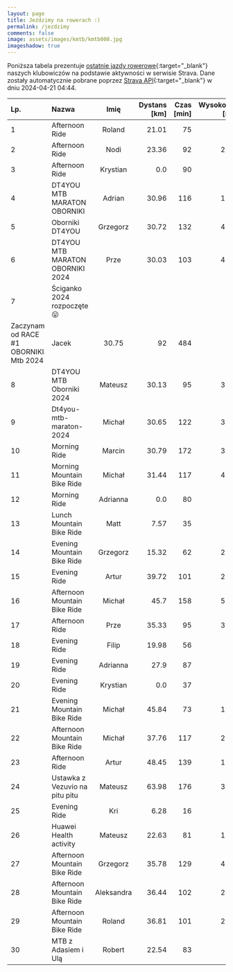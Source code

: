 ```yaml
---
layout: page
title: Jeździmy na rowerach :)
permalink: /jezdzimy
comments: false
image: assets/images/kmtb/kmtb008.jpg
imageshadow: true
---
```


Poniższa tabela prezentuje [ostatnie jazdy rowerowe](https://www.strava.com/clubs/336381){:target="_blank"} naszych klubowiczów na podstawie aktywności w serwisie Strava. Dane zostały automatycznie pobrane poprzez [Strava API](https://developers.strava.com/docs/reference/#api-Clubs-getClubActivitiesById){:target="_blank"} w dniu 2024-04-21 04:44.

Lp. | Nazwa | Imię | Dystans [km] | Czas [min] | Wysokość [m]
:--- | :--- | :---: | ---: | ---: | ---:
1|Afternoon Ride|Roland|21.01|75|
2|Afternoon Ride|Nodi|23.36|92|228
3|Afternoon Ride|Krystian|0.0|90|
4|DT4YOU MTB MARATON OBORNIKI|Adrian|30.96|116|158
5|Oborniki DT4YOU|Grzegorz|30.72|132|481
6|DT4YOU MTB MARATON OBORNIKI 2024|Prze|30.03|103|456
7|Ściganko 2024 rozpoczęte😛
Zaczynam od RACE #1 OBORNIKI Mtb 2024|Jacek|30.75|92|484
8|DT4YOU MTB Oborniki 2024|Mateusz|30.13|95|395
9|Dt4you-mtb-maraton-2024|Michał|30.65|122|366
10|Morning Ride|Marcin|30.79|172|315
11|Morning Mountain Bike Ride|Michał|31.44|117|452
12|Morning Ride|Adrianna|0.0|80|
13|Lunch Mountain Bike Ride|Matt|7.57|35|32
14|Evening Mountain Bike Ride|Grzegorz|15.32|62|255
15|Evening Ride|Artur|39.72|101|224
16|Afternoon Mountain Bike Ride|Michał|45.7|158|518
17|Afternoon Ride|Prze|35.33|95|361
18|Evening Ride|Filip|19.98|56|63
19|Evening Ride|Adrianna|27.9|87|88
20|Evening Ride|Krystian|0.0|37|
21|Evening Mountain Bike Ride|Michał|45.84|73|161
22|Afternoon Mountain Bike Ride|Michał|37.76|117|253
23|Afternoon Ride|Artur|48.45|139|107
24|Ustawka z Vezuvio na pitu pitu|Mateusz|63.98|176|315
25|Evening Ride|Kri|6.28|16|17
26|Huawei Health activity|Mateusz|22.63|81|137
27|Afternoon Mountain Bike Ride|Grzegorz|35.78|129|434
28|Afternoon Mountain Bike Ride|Aleksandra|36.44|102|243
29|Afternoon Mountain Bike Ride|Roland|36.81|101|262
30|MTB z Adasiem i Ulą|Robert|22.54|83|91
